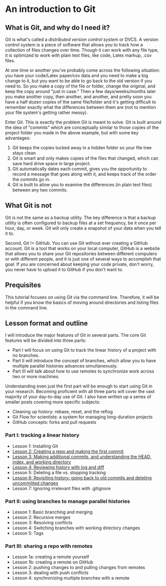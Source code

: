 # An introduction to Git

## What is Git, and why do I need it?

Git is what's called a *distributed version control system* or DVCS. A version control system
is a piece of software that allows you to track how a collection of files changes over time.
Though it can work with any file type, it is optimized to work with plain text files, like code, 
Latex markup, .csv files. 

At one time or another you've probably come across the following situation: you have your 
code/Latex paper/csv data and you need to make a big change to it, but you want to be able to
go back to the old version if you need to. So you make a copy of the file or folder, change the 
original, and keep the copy around "just in case." Then a few days/weeks/months later you make 
another copy, then another, and another, and pretty soon you have a half dozen copies of the same
file/folder and it's getting difficult to remember exactly what the differences between them are
(not to mention your file system's getting rather messy).

Enter Git. This is exactly the problem Git is meant to solve. Git is built around the idea of
"commits" which are conceptually similar to those copies of the project folder you made in the
above example, but with some key advantages:

1. Git keeps the copies tucked away in a hidden folder so your file tree stays clean
2. Git is smart and only makes copies of the files that changed, which can save hard drive space
in large project.
3. Git automatically dates each commit, gives you the opportunity to record a message that goes
along with it, and keeps track of the order the commits go in.
4. Git is built to allow you to examine the differences (in plain text files) between any two
commits.


## What Git is not

Git is not the same as a backup utility. The key difference is that a backup utility is often
configured to backup files at a set frequency, be it once per hour, day, or week. Git will only
create a snapshot of your data when you tell it to.

Second, Git != GitHub. You can use Git without ever creating a GitHub account. Git is a tool that
works on your local computer, GitHub is a website that allows you to share your Git repositories
between different computers or with different people, and it is just one of several ways to 
accomplish that goal. If you are concerned about keeping your code private, don't worry, you
never have to upload it to GitHub if you don't want to.


## Prequisites

This tutorial focuses on using Git via the command line. Therefore, it will be helpful if you
know the basics of moving around directories and listing files in the command line. 


## Lesson format and outline

I will introduce the major features of Git in several parts. The core Git features will be
divided into three parts:

* Part I will focus on using Git to track the linear history of a project with no branches.
* Part II will introduce the concept of branches, which allow you to have multiple parallel
histories advances simultaneously.
* Part III will talk about how to use remotes to synchronize work across two or more machines.

Understanding even just the first part will be enough to start using Git in your research. 
Becoming proficient with all three parts will cover the vast majority of your day-to-day use
of Git. I also have written up a series of smaller posts covering more specific subjects:

* Cleaning up history: rebase, reset, and the reflog
* Git Flow for scientists: a system for managing long-duration projects
* GitHub concepts: forks and pull requests

### Part I: tracking a linear history
* Lesson 1: Installing Git
* [Lesson 2: Creating a repo and making the first commit](part1/2-setup-and-first-commit.html)
* [Lesson 3: Making additional commits, and understanding the HEAD, index, and working directory](part1/3-further-commits.html)
* [Lesson 4: Reviewing history with log and diff](part1/4-reviewing-history.html)
* Lesson 5: Deleting a file vs. stopping tracking
* [Lesson 6: Revisiting history: going back to old commits and deleting uncommitted changes](part1/6-going-back.html)
* Lesson 7: Ignoring irrelevant files with .gitignore

### Part II: using branches to manage parallel histories
* Lesson 1: Basic branching and merging
* Lesson 2: Recursive merges
* Lesson 3: Resolving conflicts
* Lesson 4: Switching branches with working directory changes
* Lesson 5: Tags

### Part III: sharing a repo with remotes
* Lesson 1a: creating a remote yourself
* Lesson 1b: creating a remote on GitHub
* Lesson 2: pushing changes to and pulling changes from remotes
* Lesson 3: dealing with push conflicts
* Lesson 4: synchronizing multiple branches with a remote
